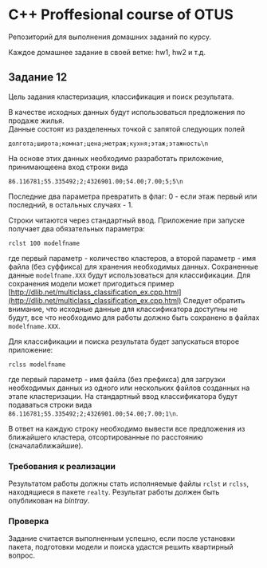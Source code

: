 # C++ Proffesional course of OTUS

 Репозиторий для выполнения домашних заданий по курсу.

 Каждое домашнее задание в своей ветке: hw1, hw2 и т.д.

 ## Задание 12
 
Цель задания кластеризация, классификация и поиск результата.

В качестве исходных данных будут использоваться предложения по продаже жилья.   
Данные состоят из разделенных точкой с запятой следующих полей 

```долгота;широта;комнат;цена;метраж;кухня;этаж;этажность\n```

На основе этих данных необходимо разработать приложение, принимающеена вход строки вида

`86.116781;55.335492;2;4326901.00;54.00;7.00;5;5\n`

Последние два параметра превратить в флаг: 0 - если этаж первый или последний, в остальных случаях - 1.

Строки читаются через стандартный ввод. Приложение при запуске получает два обязательных параметра:

`rclst 100 modelfname`

где первый параметр - количество кластеров, а второй параметр - имя файла (без суффикса) для хранения необходимых данных. Сохраненные данные `modelfname.XXX` будут использоваться для классификации. Для сохранения модели может пригодиться пример [http://dlib.net/multiclass_classification_ex.cpp.html](http://dlib.net/multiclass_classification_ex.cpp.html)
Следует обратить внимание, что исходные данные для классификатора доступны не будут, все что необходимо для работы должно быть сохранено в файлах `modelfname.XXX`. 

Для  классификации  и  поиска  результата  будет  запускаться  второе приложение:

`rclss modelfname`

где  первый  параметр  -  имя  файла  (без  префикса)  для  загрузки необходимых данных из одного или нескольких файлов созданных на этапе кластеризации. На стандартный ввод классификатора будут подаваться строки вида
`86.116781;55.335492;2;4326901.00;54.00;7.00;1\n`.

В  ответ  на  каждую  строку  необходимо  вывести  все  предложения из  ближайшего  кластера,  отсортированные  по  расстоянию  (сначалаближайшие).

### Требования к реализации

Результатом работы должны стать исполняемые файлы `rclst` и `rclss`, находящиеся в пакете `realty`.
Результат работы должен быть опубликован на _bintray_. 

### Проверка

Задание считается выполненным успешно, если после установки пакета, подготовки модели и поиска удастся решить квартирный вопрос.
